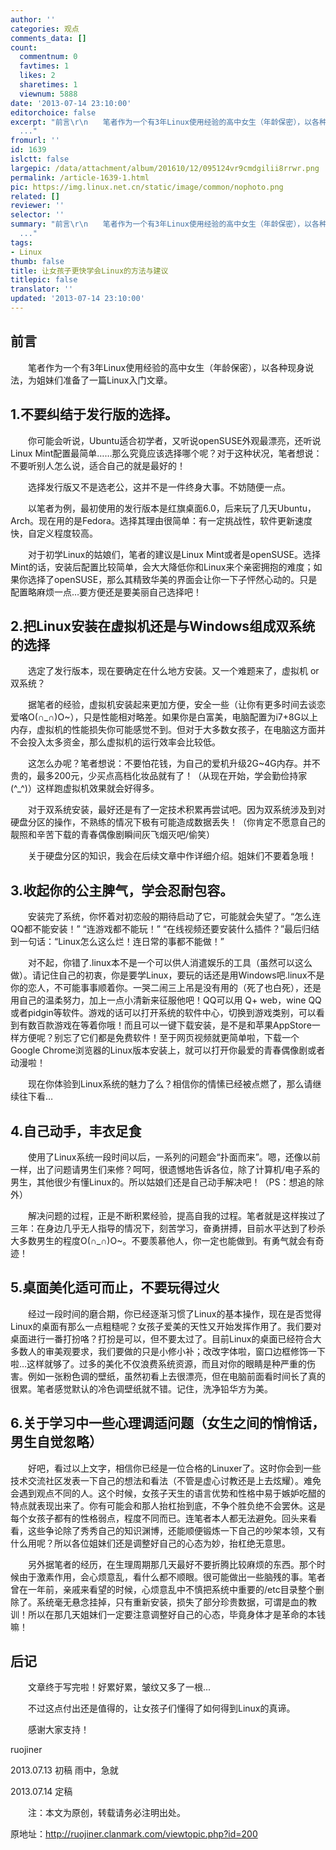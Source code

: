 ```yaml
---
author: ''
categories: 观点
comments_data: []
count:
  commentnum: 0
  favtimes: 1
  likes: 2
  sharetimes: 1
  viewnum: 5888
date: '2013-07-14 23:10:00'
editorchoice: false
excerpt: "前言\r\n　　笔者作为一个有3年Linux使用经验的高中女生（年龄保密），以各种现身说法，为姐妹们准备了一篇Linux入门文章。\r\n1.不要纠结于发行版的选择。\r\n　　你可能会听说，Ubuntu适合初学者，又听说openSUSE外观最漂亮
  ..."
fromurl: ''
id: 1639
islctt: false
largepic: /data/attachment/album/201610/12/095124vr9cmdgilii8rrwr.png
permalink: /article-1639-1.html
pic: https://img.linux.net.cn/static/image/common/nophoto.png
related: []
reviewer: ''
selector: ''
summary: "前言\r\n　　笔者作为一个有3年Linux使用经验的高中女生（年龄保密），以各种现身说法，为姐妹们准备了一篇Linux入门文章。\r\n1.不要纠结于发行版的选择。\r\n　　你可能会听说，Ubuntu适合初学者，又听说openSUSE外观最漂亮
  ..."
tags:
- Linux
thumb: false
title: 让女孩子更快学会Linux的方法与建议
titlepic: false
translator: ''
updated: '2013-07-14 23:10:00'
---
```


**前言**
------


　　笔者作为一个有3年Linux使用经验的高中女生（年龄保密），以各种现身说法，为姐妹们准备了一篇Linux入门文章。


**1.不要纠结于发行版的选择。**
------------------


　　你可能会听说，Ubuntu适合初学者，又听说openSUSE外观最漂亮，还听说Linux Mint配置最简单……那么究竟应该选择哪个呢？对于这种状况，笔者想说：不要听别人怎么说，适合自己的就是最好的！


　　选择发行版又不是选老公，这并不是一件终身大事。不妨随便一点。


　　以笔者为例，最初使用的发行版本是红旗桌面6.0，后来玩了几天Ubuntu，Arch。现在用的是Fedora。选择其理由很简单：有一定挑战性，软件更新速度快，自定义程度较高。


　　对于初学Linux的姑娘们，笔者的建议是Linux Mint或者是openSUSE。选择Mint的话，安装后配置比较简单，会大大降低你和Linux来个亲密拥抱的难度；如果你选择了openSUSE，那么其精致华美的界面会让你一下子怦然心动的。只是配置略麻烦一点…要方便还是要美丽自己选择吧！


**2.把Linux安装在虚拟机还是与Windows组成双系统的选择**
------------------------------------


　　选定了发行版本，现在要确定在什么地方安装。又一个难题来了，虚拟机 or 双系统？


　　据笔者的经验，虚拟机安装起来更加方便，安全一些（让你有更多时间去谈恋爱咯O(∩\_∩)O~），只是性能相对略差。如果你是白富美，电脑配置为i7+8G以上内存，虚拟机的性能损失你可能感觉不到。但对于大多数女孩子，在电脑这方面并不会投入太多资金，那么虚拟机的运行效率会比较低。


　　这怎么办呢？笔者想说：不要怕花钱，为自己的爱机升级2G~4G内存。并不贵的，最多200元，少买点高档化妆品就有了！（从现在开始，学会勤俭持家(^\_^)）这样跑虚拟机效果就会好得多。


　　对于双系统安装，最好还是有了一定技术积累再尝试吧。因为双系统涉及到对硬盘分区的操作，不熟练的情况下极有可能造成数据丢失！（你肯定不愿意自己的靓照和辛苦下载的青春偶像剧瞬间灰飞烟灭吧/偷笑）


　　关于硬盘分区的知识，我会在后续文章中作详细介绍。姐妹们不要着急哦！


**3.收起你的公主脾气，学会忍耐包容。**
----------------------


　　安装完了系统，你怀着对初恋般的期待启动了它，可能就会失望了。“怎么连QQ都不能安装！” “连游戏都不能玩！” “在线视频还要安装什么插件？”最后归结到一句话：“Linux怎么这么烂！连日常的事都不能做！”


　　对不起，你错了.linux本不是一个可以供人消遣娱乐的工具（虽然可以这么做）。请记住自己的初衷，你是要学Linux，要玩的话还是用Windows吧.linux不是你的恋人，不可能事事顺着你。一哭二闹三上吊是没有用的（死了也白死），还是用自己的温柔努力，加上一点小清新来征服他吧！QQ可以用 Q+ web，wine QQ或者pidgin等软件。游戏的话可以打开系统的软件中心，切换到游戏类别，可以看到有数百款游戏在等着你哦！而且可以一键下载安装，是不是和苹果AppStore一样方便呢？别忘了它们都是免费软件！至于网页视频就更简单啦，下载一个Google Chrome浏览器的Linux版本安装上，就可以打开你最爱的青春偶像剧或者动漫啦！


　　现在你体验到Linux系统的魅力了么？相信你的情愫已经被点燃了，那么请继续往下看…


**4.自己动手，丰衣足食**
---------------


　　使用了Linux系统一段时间以后，一系列的问题会“扑面而来”。嗯，还像以前一样，出了问题请男生们来修？呵呵，很遗憾地告诉各位，除了计算机/电子系的男生，其他很少有懂Linux的。所以姑娘们还是自己动手解决吧！（PS：想追的除外）


　　解决问题的过程，正是不断积累经验，提高自我的过程。笔者就是这样挨过了三年：在身边几乎无人指导的情况下，刻苦学习，奋勇拼搏，目前水平达到了秒杀大多数男生的程度O(∩\_∩)O~。不要羡慕他人，你一定也能做到。有勇气就会有奇迹！


**5.桌面美化适可而止，不要玩得过火**
---------------------


　　经过一段时间的磨合期，你已经逐渐习惯了Linux的基本操作，现在是否觉得Linux的桌面有那么一点粗糙呢？女孩子爱美的天性又开始发挥作用了。我们要对桌面进行一番打扮咯？打扮是可以，但不要太过了。目前Linux的桌面已经符合大多数人的审美观要求，我们要做的只是小修小补；改改字体啦，窗口边框修饰一下啦…这样就够了。过多的美化不仅浪费系统资源，而且对你的眼睛是种严重的伤害。例如一张粉色调的壁纸，虽然初看上去很漂亮，但在电脑前面看时间长了真的很累。笔者感觉默认的冷色调壁纸就不错。记住，洗净铅华方为美。


**6.关于学习中一些心理调适问题（女生之间的悄悄话，男生自觉忽略）**
------------------------------------


　　好吧，看过以上文字，相信你已经是一位合格的Linuxer了。这时你会到一些技术交流社区发表一下自己的想法和看法（不管是虚心讨教还是上去炫耀）。难免会遇到观点不同的人。这个时候，女孩子天生的语言优势和性格中易于嫉妒吃醋的特点就表现出来了。你有可能会和那人抬杠抬到底，不争个胜负绝不会罢休。这是每个女孩子都有的性格弱点，程度不同而已。连笔者本人都无法避免。回头来看看，这些争论除了秀秀自己的知识渊博，还能顺便锻炼一下自己的吵架本领，又有什么用呢？所以各位姐妹们还是调整好自己的心态为妙，抬杠绝无意思。


　　另外据笔者的经历，在生理周期那几天最好不要折腾比较麻烦的东西。那个时候由于激素作用，会心烦意乱，看什么都不顺眼。很可能做出一些脑残的事。笔者曾在一年前，亲戚来看望的时候，心烦意乱中不慎把系统中重要的/etc目录整个删除了。系统毫无悬念挂掉，只有重新安装，损失了部分珍贵数据，可谓是血的教训！所以在那几天姐妹们一定要注意调整好自己的心态，毕竟身体才是革命的本钱嘛！


**后记**
------


　　文章终于写完啦！好累好累，皱纹又多了一根...


　　不过这点付出还是值得的，让女孩子们懂得了如何得到Linux的真谛。


　　感谢大家支持！


ruojiner


2013.07.13 初稿 雨中，急就


2013.07.14 定稿


　　注：本文为原创，转载请务必注明出处。


原地址：<http://ruojiner.clanmark.com/viewtopic.php?id=200>